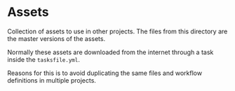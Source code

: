# Assets

Collection of assets to use in other projects. The files from this directory are the master versions of the assets.

Normally these assets are downloaded from the internet through a task inside the `tasksfile.yml`.

Reasons for this is to avoid duplicating the same files and workflow definitions in multiple projects.
